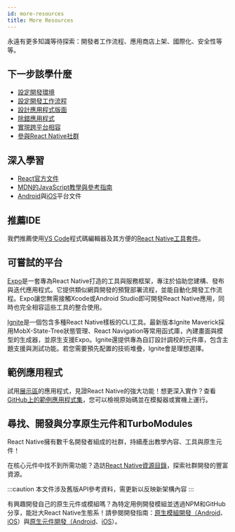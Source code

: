 ```yaml
---
id: more-resources
title: More Resources
---
```


永遠有更多知識等待探索：開發者工作流程、應用商店上架、國際化、安全性等等。

## 下一步該學什麼

- [設定開發環境](environment-setup)
- [設定開發工作流程](running-on-device)
- [設計應用程式版面](flexbox)
- [除錯應用程式](debugging)
- [實現跨平台相容](platform-specific-code)
- [參與React Native社群](/community/overview)

## 深入學習

- [React官方文件](https://react.dev/learn)
- [MDN的JavaScript教學與參考指南](https://developer.mozilla.org/en-US/docs/Web/JavaScript)
- [Android](https://developer.android.com/docs)與[iOS](https://developer.apple.com/documentation/uikit)平台文件

## 推薦IDE

我們推薦使用[VS Code](https://code.visualstudio.com/)程式碼編輯器及其方便的[React Native工具套件](https://marketplace.visualstudio.com/items?itemName=msjsdiag.vscode-react-native)。

## 可嘗試的平台

[Expo](https://docs.expo.dev/)是一套專為React Native打造的工具與服務框架，專注於協助您建構、發布與迭代應用程式。它提供類似網頁開發的預覽部署流程，並能自動化開發工作流程。Expo讓您無需接觸Xcode或Android Studio即可開發React Native應用，同時也完全相容這些工具的整合使用。

[Ignite](https://github.com/infinitered/ignite)是一個包含多種React Native樣板的CLI工具。最新版本Ignite Maverick採用MobX-State-Tree狀態管理、React Navigation等常用函式庫，內建畫面與模型的生成器，並原生支援Expo。Ignite還提供專為自訂設計調校的元件庫，包含主題支援與測試功能。若您需要預先配置的技術堆疊，Ignite會是理想選擇。

## 範例應用程式

試用[展示區](https://reactnative.dev/showcase)的應用程式，見證React Native的強大功能！想更深入實作？查看[GitHub上的範例應用程式集](https://github.com/ReactNativeNews/React-Native-Apps)，您可以檢視原始碼並在模擬器或實機上運行。

## 尋找、開發與分享原生元件和TurboModules

React Native擁有數千名開發者組成的社群，持續產出教學內容、工具與原生元件！

在核心元件中找不到所需功能？造訪[React Native資源目錄](https://reactnative.directory)，探索社群開發的豐富資源。

:::caution
本文件涉及舊版API參考資料，需更新以反映新架構內容
:::

有興趣開發自己的原生元件或模組嗎？為特定用例開發模組並透過NPM和GitHub分享，能壯大React Native生態系！請參閱開發指南：[原生模組開發（Android](legacy/native-modules-android.md)、[iOS](legacy/native-modules-ios.md)）與[原生元件開發（Android](legacy/native-components-android.md)、[iOS](legacy/native-components-ios.md)）。